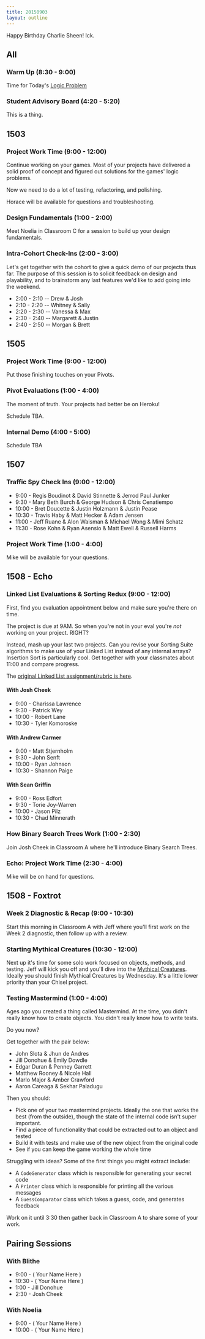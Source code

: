 ```yaml
---
title: 20150903
layout: outline
---
```


Happy Birthday Charlie Sheen! Ick.

## All

### Warm Up (8:30 - 9:00)

Time for Today's [Logic Problem](http://cl.ly/3W390s2H2H0m)

### Student Advisory Board (4:20 - 5:20)

This is a thing.

## 1503

### Project Work Time (9:00 - 12:00)

Continue working on your games. Most of your projects
have delivered a solid proof of concept and figured out
solutions for the games' logic problems.

Now we need to do a lot of testing, refactoring, and polishing.

Horace will be available for questions and troubleshooting.

### Design Fundamentals (1:00 - 2:00)

Meet Noelia in Classroom C for a session to build up your design fundamentals.

### Intra-Cohort Check-Ins (2:00 - 3:00)

Let's get together with the cohort to give a
quick demo of our projects thus far. The purpose
of this session is to solicit feedback on design
and playability, and to brainstorm any last features
we'd like to add going into the weekend.

* 2:00 - 2:10 -- Drew & Josh
* 2:10 - 2:20 -- Whitney & Sally
* 2:20 - 2:30 -- Vanessa & Max
* 2:30 - 2:40 -- Margarett & Justin
* 2:40 - 2:50 -- Morgan & Brett

## 1505

### Project Work Time (9:00 - 12:00)

Put those finishing touches on your Pivots.

### Pivot Evaluations (1:00 - 4:00)

The moment of truth. Your projects had better be on Heroku!

Schedule TBA.

### Internal Demo (4:00 - 5:00)

Schedule TBA


## 1507

### Traffic Spy Check Ins (9:00 - 12:00)

* 9:00 - Regis Boudinot & David Stinnette & Jerrod Paul Junker
* 9:30 - Mary Beth Burch & George Hudson & Chris Cenatiempo
* 10:00 - Bret Doucette & Justin Holzmann & Justin Pease
* 10:30 - Travis Haby & Matt Hecker & Adam Jensen
* 11:00 - Jeff Ruane & Alon Waisman & Michael Wong & Mimi Schatz
* 11:30 - Rose Kohn & Ryan Asensio & Matt Ewell & Russell Harms

### Project Work Time (1:00 - 4:00)

Mike will be available for your questions.


## 1508 - Echo

### Linked List Evaluations & Sorting Redux (9:00 - 12:00)

First, find you evaluation appointment below and make sure you're there on time.

The project is due at 9AM. So when you're not in your eval you're *not* working
on your project. RIGHT?

Instead, mash up your last two projects. Can you revise your Sorting Suite algorithms
to make use of your Linked List instead of any internal arrays? Insertion Sort is
particularly cool. Get together with your classmates about 11:00 and compare progress.

The [original Linked List assignment/rubric is here](https://github.com/turingschool/curriculum/blob/master/source/projects/linked_lists.markdown).

#### With Josh Cheek

* 9:00 - Charissa Lawrence
* 9:30 - Patrick Wey
* 10:00 - Robert Lane
* 10:30 - Tyler Komoroske

#### With Andrew Carmer

* 9:00 - Matt Stjernholm
* 9:30 - John Senft
* 10:00 - Ryan Johnson
* 10:30 - Shannon Paige

#### With Sean Griffin

* 9:00 - Ross Edfort
* 9:30 - Torie Joy-Warren
* 10:00 - Jason Pilz
* 10:30 - Chad Minnerath

### How Binary Search Trees Work (1:00 - 2:30)

Join Josh Cheek in Classroom A where he'll introduce Binary Search Trees.

### Echo: Project Work Time (2:30 - 4:00)

Mike will be on hand for questions.

## 1508 - Foxtrot

### Week 2 Diagnostic & Recap (9:00 - 10:30)

Start this morning in Classroom A with Jeff where you'll first work on the
Week 2 diagnostic, then follow up with a review.

### Starting Mythical Creatures (10:30 - 12:00)

Next up it's time for some solo work focused on objects, methods, and testing.
Jeff will kick you off and you'll dive into the [Mythical Creatures](https://github.com/turingschool/ruby-exercises). Ideally you should
finish Mythical Creatures by Wednesday. It's a little lower priority than your
Chisel project.

### Testing Mastermind (1:00 - 4:00)

Ages ago you created a thing called Mastermind. At the time, you didn't really
know how to create objects. You didn't really know how to write tests.

Do you now?

Get together with the pair below:

* John Slota & Jhun de Andres
* Jill Donohue & Emily Dowdle
* Edgar Duran & Penney Garrett
* Matthew Rooney & Nicole Hall
* Marlo Major & Amber Crawford
* Aaron Careaga & Sekhar Paladugu

Then you should:

* Pick one of your two mastermind projects. Ideally the one that works the best
(from the outside), though the state of the internal code isn't super important.
* Find a piece of functionality that could be extracted out to an object and
tested
* Build it with tests and make use of the new object from the original code
* See if you can keep the game working the whole time

Struggling with ideas? Some of the first things you might extract include:

* A `CodeGenerator` class which is responsible for generating your secret code
* A `Printer` class which is responsible for printing all the various messages
* A `GuessComparator` class which takes a guess, code, and generates feedback

Work on it until 3:30 then gather back in Classroom A to share some of your work.

## Pairing Sessions

### With Blithe

* 9:00 - ( Your Name Here )
* 10:30 - ( Your Name Here )
* 1:00 - Jill Donohue
* 2:30 - Josh Cheek

### With Noelia

* 9:00 - ( Your Name Here )
* 10:00 - ( Your Name Here )

